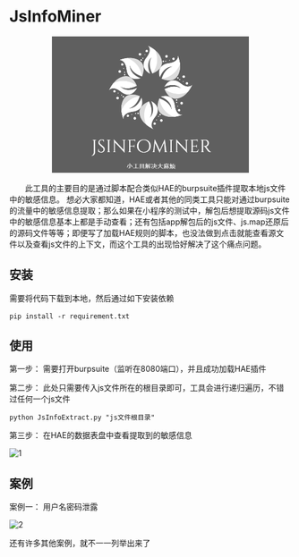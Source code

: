 # JsInfoMiner

<div align=center>
<img src="static/logo.png" width=70% height=70% />
</div>

&emsp;&emsp;此工具的主要目的是通过脚本配合类似HAE的burpsuite插件提取本地js文件中的敏感信息。
想必大家都知道，HAE或者其他的同类工具只能对通过burpsuite的流量中的敏感信息提取；那么如果在小程序的测试中，解包后想提取源码js文件中的敏感信息基本上都是手动查看；还有包括app解包后的js文件、js.map还原后的源码文件等等；即便写了加载HAE规则的脚本，也没法做到点击就能查看源文件以及查看js文件的上下文，而这个工具的出现恰好解决了这个痛点问题。

## 安装
需要将代码下载到本地，然后通过如下安装依赖
```
pip install -r requirement.txt
```

## 使用

第一步：
需要打开burpsuite（监听在8080端口），并且成功加载HAE插件

第二步：
此处只需要传入js文件所在的根目录即可，工具会进行递归遍历，不错过任何一个js文件

```
python JsInfoExtract.py "js文件根目录"
```

第三步：
在HAE的数据表盘中查看提取到的敏感信息

![1](https://github.com/WULINPIN/JsInfoMiner/assets/30523752/98c18e50-03fd-414b-8e06-7cda46881c9c)

## 案例

案例一：
用户名密码泄露

![2](https://github.com/WULINPIN/JsInfoMiner/assets/30523752/38a7a3e0-a224-4fc4-9e11-0124f765ea13)


还有许多其他案例，就不一一列举出来了
